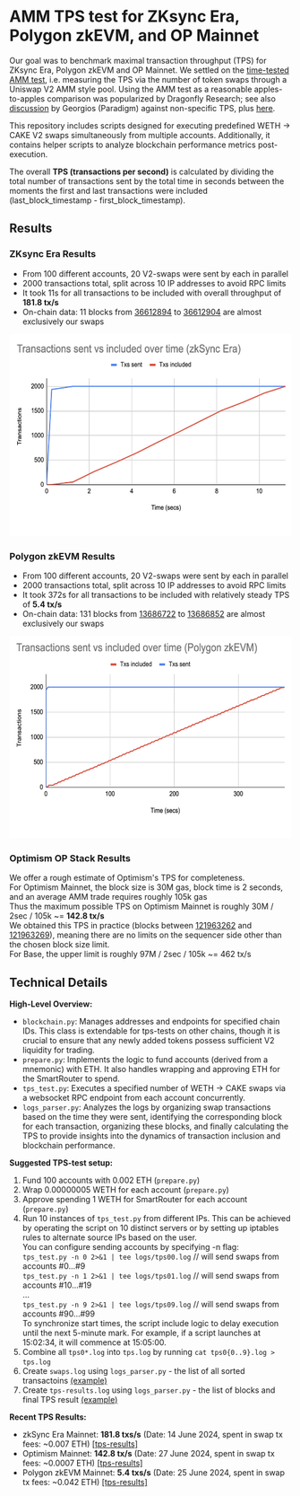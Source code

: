 # AMM TPS test for ZKsync Era, Polygon zkEVM, and OP Mainnet

Our goal was to benchmark maximal transaction throughput (TPS) for ZKsync Era, Polygon zkEVM and OP Mainnet.
We settled on the [time-tested AMM test](https://medium.com/dragonfly-research/the-amm-test-a-no-bs-look-at-l1-performance-4c8c2129d581), i.e. measuring the TPS via the number of token swaps through a Uniswap V2 AMM style pool.
Using the AMM test as a reasonable apples-to-apples comparison was popularized by Dragonfly Research; see also [discussion](https://twitter.com/gakonst/status/1784332678931894598) by Georgios (Paradigm) against non-specific TPS, plus [here](https://twitter.com/0xsudogm/status/1805613746876039556).


This repository includes scripts designed for executing predefined WETH -> CAKE V2 swaps simultaneously from multiple accounts. Additionally, it contains helper scripts to analyze blockchain performance metrics post-execution.

The overall **TPS (transactions per second)** is calculated by dividing the total number of transactions sent by the total time in seconds between the moments the first and last transactions were included (last_block_timestamp - first_block_timestamp).

## Results

### ZKsync Era Results
- From 100 different accounts, 20 V2-swaps were sent by each in parallel
- 2000 transactions total, split across 10 IP addresses to avoid RPC limits
- It took 11s for all transactions to be included with overall throughput of **181.8 tx/s**
- On-chain data: 11 blocks from [36612894](https://explorer.zksync.io/block/36612894) to [36612904](https://explorer.zksync.io/block/36612904) are almost exclusively our swaps
<img src="results/zksync_era_2024-06-14/plot.png" alt="ZKSync Era results" width="600" height="360">

### Polygon zkEVM Results
- From 100 different accounts, 20 V2-swaps were sent by each in parallel
- 2000 transactions total, split across 10 IP addresses to avoid RPC limits
- It took 372s for all transactions to be included with relatively steady TPS of **5.4 tx/s**
- On-chain data: 131 blocks from [13686722](https://zkevm.polygonscan.com/block/13686722) to [13686852](https://zkevm.polygonscan.com/block/13686852) are almost exclusively our swaps
<img src="results/polygon_zkevm_2024-06-25/plot.png" alt="Polygon zkEVM results" width="600" height="360">

### Optimism OP Stack Results
We offer a rough estimate of Optimism's TPS for completeness.<br/>
For Optimism Mainnet, the block size is 30M gas, block time is 2 seconds, and an average AMM trade requires roughly 105k gas<br/>
Thus the maximum possible TPS on Optimism Mainnet is roughly 30M / 2sec / 105k ~= **142.8 tx/s**<br/>
We obtained this TPS in practice (blocks between [121963262](https://optimistic.etherscan.io/block/121963262) and [121963269](https://optimistic.etherscan.io/block/121963269)), meaning there are no limits on the sequencer side other than the chosen block size limit.<br/>
For Base, the upper limit is roughly 97M / 2sec / 105k ~= 462 tx/s

## Technical Details

**High-Level Overview:**
- `blockchain.py`: Manages addresses and endpoints for specified chain IDs. This class is extendable for tps-tests on other chains, though it is crucial to ensure that any newly added tokens possess sufficient V2 liquidity for trading.
- `prepare.py`: Implements the logic to fund accounts (derived from a mnemonic) with ETH. It also handles wrapping and approving ETH for the SmartRouter to spend.
- `tps_test.py`: Executes a specified number of WETH -> CAKE swaps via a websocket RPC endpoint from each account concurrently.
- `logs_parser.py`: Analyzes the logs by organizing swap transactions based on the time they were sent, identifying the corresponding block for each transaction, organizing these blocks, and finally calculating the TPS to provide insights into the dynamics of transaction inclusion and blockchain performance.

**Suggested TPS-test setup:**
1) Fund 100 accounts with 0.002 ETH  (`prepare.py`)
2) Wrap 0.00000005 WETH for each account (`prepare.py`)
3) Approve spending 1 WETH for SmartRouter for each account (`prepare.py`)
4) Run 10 instances of `tps_test.py` from different IPs. This can be achieved by operating the script on 10 distinct servers or by setting up iptables rules to alternate source IPs based on the user.<br>
You can configure sending accounts by specifying -n flag:<br>
`tps_test.py -n 0 2>&1 | tee logs/tps00.log`  // will send swaps from accounts #0...#9<br>
`tps_test.py -n 1 2>&1 | tee logs/tps01.log`  // will send swaps from accounts #10...#19<br>
...<br>
`tps_test.py -n 9 2>&1 | tee logs/tps09.log`  // will send swaps from accounts #90...#99<br>
To synchronize start times, the script include logic to delay execution until the next 5-minute mark. For example, if a script launches at 15:02:34, it will commence at 15:05:00.
5) Combine all `tps0*.log` into `tps.log` by running `cat tps0{0..9}.log > tps.log`
6) Create `swaps.log` using `logs_parser.py` - the list of all sorted transactoins [(example)](https://gist.github.com/sanekmelnikov/447f9b8603df882bafd31f35b82b939c)
7) Create `tps-results.log` using `logs_parser.py` - the list of blocks and final TPS result [(example)](https://gist.github.com/sanekmelnikov/c6d79a30708ded1828ac5e7a371a7eac)

**Recent TPS Results:**
- zkSync Era Mainnet: **181.8 txs/s** (Date: 14 June 2024, spent in swap tx fees: ~0.007 ETH) [[tps-results]](https://gist.github.com/sanekmelnikov/c6d79a30708ded1828ac5e7a371a7eac)
- Optimism Mainnet: **142.8 tx/s** (Date: 27 June 2024, spent in swap tx fees: ~0.0007 ETH) [[tps-results]](https://gist.github.com/sanekmelnikov/4738d8bbf8db6b48cd1c527854cf6a32)
- Polygon zkEVM Mainnet: **5.4 txs/s** (Date: 25 June 2024, spent in swap tx fees: ~0.042 ETH) [[tps-results]](https://gist.github.com/sanekmelnikov/075978aa29896f259baa0517a12b66a2)